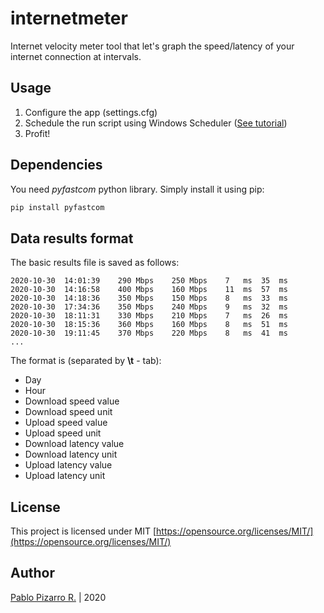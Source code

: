 # internetmeter

Internet velocity meter tool that let's graph the speed/latency of your internet connection at intervals.

## Usage

1. Configure the app (settings.cfg)
2. Schedule the run script using Windows Scheduler ([See tutorial](https://datatofish.com/python-script-windows-scheduler/))
3. Profit!

## Dependencies

You need *pyfastcom* python library. Simply install it using pip:

```bash
pip install pyfastcom
```

## Data results format

The basic results file is saved as follows:

```
2020-10-30	14:01:39	290	Mbps	250	Mbps	7	ms	35	ms
2020-10-30	14:16:58	400	Mbps	160	Mbps	11	ms	57	ms
2020-10-30	14:18:36	350	Mbps	150	Mbps	8	ms	33	ms
2020-10-30	17:34:36	350	Mbps	240	Mbps	9	ms	32	ms
2020-10-30	18:11:31	330	Mbps	210	Mbps	7	ms	26	ms
2020-10-30	18:15:36	360	Mbps	160	Mbps	8	ms	51	ms
2020-10-30	19:11:45	370	Mbps	220	Mbps	8	ms	41	ms
...
```

The format is (separated by **\t** - tab):

- Day
- Hour
- Download speed value
- Download speed unit
- Upload speed value
- Upload speed unit
- Download latency value
- Download latency unit
- Upload latency value
- Upload latency unit

## License

This project is licensed under MIT [https://opensource.org/licenses/MIT/](https://opensource.org/licenses/MIT/)

## Author

[Pablo Pizarro R.](https://ppizarror.com) | 2020
